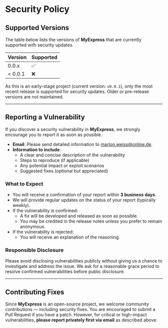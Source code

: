 # Security Policy

## Supported Versions

The table below lists the versions of **MyExpress** that are currently supported with security updates.

| Version  | Supported          |
|----------|--------------------|
| 0.0.x    | :white_check_mark: |
| < 0.0.1  | :x:                |

As this is an early-stage project (current version: `v0.0.1`), only the most recent release is supported for security updates. Older or pre-release versions are not maintained.

---

## Reporting a Vulnerability

If you discover a security vulnerability in **MyExpress**, we strongly encourage you to report it as soon as possible.

- **Email**: Please send detailed information to [marlon.weiss@online.de](mailto:marlon.weiss@online.de).
- **Information to include**:
  - A clear and concise description of the vulnerability
  - Steps to reproduce (if applicable)
  - Any potential impact or exploit scenarios
  - Suggested fixes (optional but appreciated)

### What to Expect

- You will receive a confirmation of your report within **3 business days**.
- We will provide regular updates on the status of your report (typically weekly).
- If the vulnerability is confirmed:
  - A fix will be developed and released as soon as possible.
  - You may be credited in the release notes unless you prefer to remain anonymous.
- If the vulnerability is rejected:
  - You will receive an explanation of the reasoning.

### Responsible Disclosure

Please avoid disclosing vulnerabilities publicly without giving us a chance to investigate and address the issue. We ask for a reasonable grace period to resolve confirmed vulnerabilities before public disclosure.

---

## Contributing Fixes

Since **MyExpress** is an open-source project, we welcome community contributions — including security fixes. You are encouraged to submit a Pull Request if you have a patch. However, for critical or high-impact vulnerabilities, **please report privately first via email** as described above.

